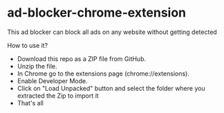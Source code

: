 # ad-blocker-chrome-extension
This ad blocker can block all ads on any website without getting detected

How to use it?
<ul>
  <li>Download this repo as a ZIP file from GitHub.</li>
  <li>Unzip the file.</li>
  <li>In Chrome go to the extensions page (chrome://extensions).</li>
  <li>Enable Developer Mode.</li>
  <li>Click on "Load Unpacked" button and select the folder where you extracted the Zip to import it</li>
  <li>That's all</li>
</ul>





